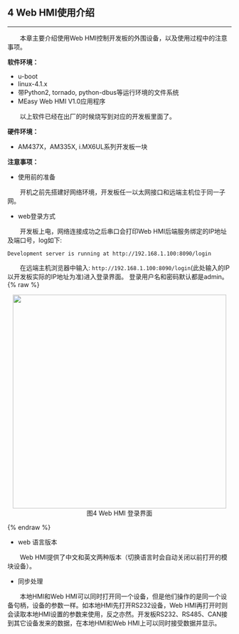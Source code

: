 ## 4 Web HMI使用介绍

---

&emsp;&emsp;本章主要介绍使用Web HMI控制开发板的外围设备，以及使用过程中的注意事项。

**软件环境：**

* u-boot
* linux-4.1.x
* 带Python2, tornado, python-dbus等运行环境的文件系统
* MEasy Web HMI V1.0应用程序

&emsp;&emsp;以上软件已经在出厂的时候烧写到对应的开发板里面了。

**硬件环境：**

* AM437X，AM335X, i.MX6UL系列开发板一块

**注意事项：**  

* 使用前的准备  

&emsp;&emsp;开机之前先搭建好网络环境，开发板任一以太网接口和远端主机位于同一子网。

* web登录方式  

&emsp;&emsp;开发板上电，网络连接成功之后串口会打印Web HMI后端服务绑定的IP地址及端口号，log如下:  
```
Development server is running at http://192.168.1.100:8090/login
```
&emsp;&emsp;在远端主机浏览器中输入: ``` http://192.168.1.100:8090/login ```(此处输入的IP以开发板实际的IP地址为准)进入登录界面。 登录用户名和密码默认都是admin。
{% raw %}
<div  align="center" >
<img src="/imagech/WEB-LOGIN.png",alt="cover", width=480 >
</div>
<div align="center" > 图4 Web HMI 登录界面 </div>
<p></p>
{% endraw %}

* web 语言版本  

&emsp;&emsp;Web HMI提供了中文和英文两种版本（切换语言时会自动关闭以前打开的模块设备）。

* 同步处理  

&emsp;&emsp;本地HMI和Web HMI可以同时打开同一个设备，但是他们操作的是同一个设备句柄，设备的参数一样。如本地HMI先打开RS232设备，Web HMI再打开时则会读取本地HMI设置的参数来使用，反之亦然。开发板RS232、RS485、CAN接到其它设备发来的数据，在本地HMI和Web HMI上可以同时接受数据并显示。
